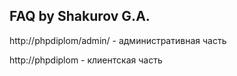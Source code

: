 ## FAQ by Shakurov G.A.

http://phpdiplom/admin/ - административная часть

http://phpdiplom - клиентская часть